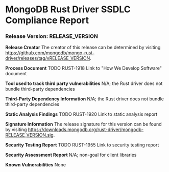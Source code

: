 # MongoDB Rust Driver SSDLC Compliance Report

### Release Version: RELEASE_VERSION

**Release Creator**
The creator of this release can be determined by visiting
https://github.com/mongodb/mongo-rust-driver/releases/tag/vRELEASE_VERSION.

**Process Document**
TODO RUST-1918 Link to "How We Develop Software" document

**Tool used to track third party vulnerabilities**
N/A; the Rust driver does not bundle third-party dependencies

**Third-Party Dependency Information**
N/A; the Rust driver does not bundle third-party dependencies

**Static Analysis Findings**
TODO RUST-1920 Link to static analysis report

**Signature Information**
The release signature for this version can be found by visiting
https://downloads.mongodb.org/rust-driver/mongodb-RELEASE_VERSION.sig.

**Security Testing Report**
TODO RUST-1955 Link to security testing report

**Security Assessment Report**
N/A; non-goal for client libraries

**Known Vulnerabilities**
None
